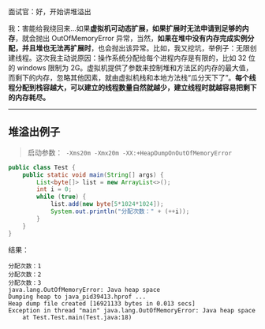 面试官：好，开始讲堆溢出

我：害能给我绕回来...如果**虚拟机可动态扩展，如果扩展时无法申请到足够的内存**，就会抛出 OutOfMemoryError 异常，当然，**如果在堆中没有内存完成实例分配，并且堆也无法再扩展时**，也会抛出该异常。比如，我又挖坑，举例子：无限创建线程。这次我主动说原因：操作系统分配给每个进程内存是有限的，比如 32 位的 windows 限制为 2G。虚拟机提供了参数来控制堆和方法区的内存的最大值，而剩下的内存，忽略其他因素，就由虚拟机栈和本地方法栈“瓜分天下了”。**每个线程分配到栈容越大，可以建立的线程数量自然就越少，建立线程时就越容易把剩下的内存耗尽。**

---

## 堆溢出例子

> 启动参数：` -Xms20m -Xmx20m -XX:+HeapDumpOnOutOfMemoryError`

```java
public class Test {
    public static void main(String[] args) {
        List<byte[]> list = new ArrayList<>();
        int i = 0;
        while (true) {
            list.add(new byte[5*1024*1024]);
            System.out.println("分配次数：" + (++i));
        }
    }
}
```

结果：

```
分配次数：1
分配次数：2
分配次数：3
java.lang.OutOfMemoryError: Java heap space
Dumping heap to java_pid39413.hprof ...
Heap dump file created [16921133 bytes in 0.013 secs]
Exception in thread "main" java.lang.OutOfMemoryError: Java heap space
	at Test.Test.main(Test.java:18)
```
